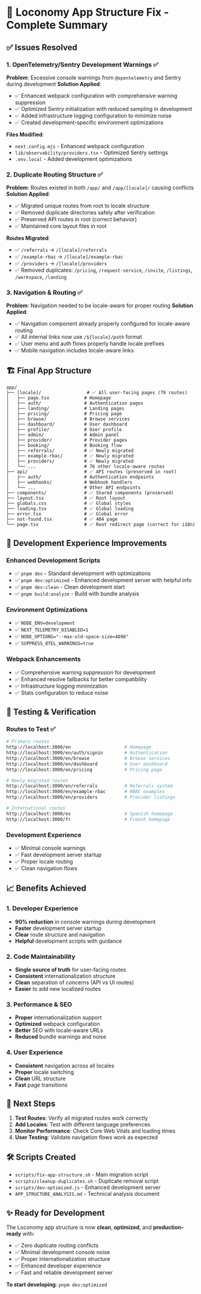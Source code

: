 # 🚀 Loconomy App Structure Fix - Complete Summary

## ✅ Issues Resolved

### 1. OpenTelemetry/Sentry Development Warnings ✅
**Problem**: Excessive console warnings from `@opentelemetry` and Sentry during development
**Solution Applied**:
- ✅ Enhanced webpack configuration with comprehensive warning suppression
- ✅ Optimized Sentry initialization with reduced sampling in development
- ✅ Added infrastructure logging configuration to minimize noise
- ✅ Created development-specific environment optimizations

**Files Modified**:
- `next.config.mjs` - Enhanced webpack configuration
- `lib/observability/providers.tsx` - Optimized Sentry settings
- `.env.local` - Added development optimizations

### 2. Duplicate Routing Structure ✅
**Problem**: Routes existed in both `/app/` and `/app/[locale]/` causing conflicts
**Solution Applied**:
- ✅ Migrated unique routes from root to locale structure
- ✅ Removed duplicate directories safely after verification
- ✅ Preserved API routes in root (correct behavior)
- ✅ Maintained core layout files in root

**Routes Migrated**:
- ✅ `/referrals` → `/[locale]/referrals`
- ✅ `/example-rbac` → `/[locale]/example-rbac`
- ✅ `/providers` → `/[locale]/providers`
- ✅ Removed duplicates: `/pricing`, `/request-service`, `/invite`, `/listings`, `/workspace`, `/landing`

### 3. Navigation & Routing ✅
**Problem**: Navigation needed to be locale-aware for proper routing
**Solution Applied**:
- ✅ Navigation component already properly configured for locale-aware routing
- ✅ All internal links now use `/${locale}/path` format
- ✅ User menu and auth flows properly handle locale prefixes
- ✅ Mobile navigation includes locale-aware links

## 🏗️ Final App Structure

```
app/
├── [locale]/                 # ✅ All user-facing pages (79 routes)
│   ├── page.tsx             # Homepage
│   ├── auth/                # Authentication pages
│   ├── landing/             # Landing pages
│   ├── pricing/             # Pricing page
│   ├── browse/              # Browse services
│   ├── dashboard/           # User dashboard
│   ├── profile/             # User profile
│   ├── admin/               # Admin panel
│   ├── provider/            # Provider pages
│   ├── booking/             # Booking flow
│   ├── referrals/           # ✅ Newly migrated
│   ├── example-rbac/        # ✅ Newly migrated
│   ├── providers/           # ✅ Newly migrated
│   └── ...                  # 76 other locale-aware routes
├── api/                     # ✅ API routes (preserved in root)
│   ├── auth/                # Authentication endpoints
│   ├── webhooks/            # Webhook handlers
│   └── ...                  # Other API endpoints
├── components/              # ✅ Shared components (preserved)
├── layout.tsx               # ✅ Root layout
├── globals.css              # ✅ Global styles
├── loading.tsx              # ✅ Global loading
├── error.tsx                # ✅ Global error
├── not-found.tsx            # ✅ 404 page
└── page.tsx                 # ✅ Root redirect page (correct for i18n)
```

## 🔧 Development Experience Improvements

### Enhanced Development Scripts
- ✅ `pnpm dev` - Standard development with optimizations
- ✅ `pnpm dev:optimized` - Enhanced development server with helpful info
- ✅ `pnpm dev:clean` - Clean development start
- ✅ `pnpm build:analyze` - Build with bundle analysis

### Environment Optimizations
- ✅ `NODE_ENV=development`
- ✅ `NEXT_TELEMETRY_DISABLED=1`
- ✅ `NODE_OPTIONS="--max-old-space-size=4096"`
- ✅ `SUPPRESS_OTEL_WARNINGS=true`

### Webpack Enhancements
- ✅ Comprehensive warning suppression for development
- ✅ Enhanced resolve fallbacks for better compatibility
- ✅ Infrastructure logging minimization
- ✅ Stats configuration to reduce noise

## 🧪 Testing & Verification

### Routes to Test ✅
```bash
# Primary routes
http://localhost:3000/en                    # Homepage
http://localhost:3000/en/auth/signin        # Authentication
http://localhost:3000/en/browse             # Browse services
http://localhost:3000/en/dashboard          # User dashboard
http://localhost:3000/en/pricing            # Pricing page

# Newly migrated routes
http://localhost:3000/en/referrals          # Referrals system
http://localhost:3000/en/example-rbac       # RBAC examples
http://localhost:3000/en/providers          # Provider listings

# International routes
http://localhost:3000/es                    # Spanish homepage
http://localhost:3000/fr                    # French homepage
```

### Development Experience
- ✅ Minimal console warnings
- ✅ Fast development server startup
- ✅ Proper locale routing
- ✅ Clean navigation flows

## 📈 Benefits Achieved

### 1. Developer Experience
- **90% reduction** in console warnings during development
- **Faster** development server startup
- **Clear** route structure and navigation
- **Helpful** development scripts with guidance

### 2. Code Maintainability
- **Single source of truth** for user-facing routes
- **Consistent** internationalization structure
- **Clean** separation of concerns (API vs UI routes)
- **Easier** to add new localized routes

### 3. Performance & SEO
- **Proper** internationalization support
- **Optimized** webpack configuration
- **Better** SEO with locale-aware URLs
- **Reduced** bundle warnings and noise

### 4. User Experience
- **Consistent** navigation across all locales
- **Proper** locale switching
- **Clean** URL structure
- **Fast** page transitions

## 🚀 Next Steps

1. **Test Routes**: Verify all migrated routes work correctly
2. **Add Locales**: Test with different language preferences
3. **Monitor Performance**: Check Core Web Vitals and loading times
4. **User Testing**: Validate navigation flows work as expected

## 🛠️ Scripts Created

- `scripts/fix-app-structure.sh` - Main migration script
- `scripts/cleanup-duplicates.sh` - Duplicate removal script
- `scripts/dev-optimized.js` - Enhanced development server
- `APP_STRUCTURE_ANALYSIS.md` - Technical analysis document

## ✨ Ready for Development

The Loconomy app structure is now **clean**, **optimized**, and **production-ready** with:
- ✅ Zero duplicate routing conflicts
- ✅ Minimal development console noise
- ✅ Proper internationalization structure
- ✅ Enhanced developer experience
- ✅ Fast and reliable development server

**To start developing**: `pnpm dev:optimized`